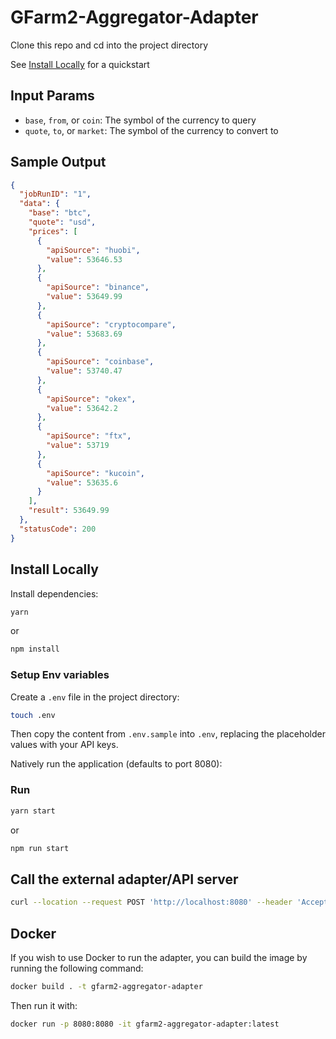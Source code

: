 # GFarm2-Aggregator-Adapter

Clone this repo and cd into the project directory

See [Install Locally](#install-locally) for a quickstart

## Input Params

- `base`, `from`, or `coin`: The symbol of the currency to query
- `quote`, `to`, or `market`: The symbol of the currency to convert to

## Sample Output

```json
{
  "jobRunID": "1",
  "data": {
    "base": "btc",
    "quote": "usd",
    "prices": [
      {
        "apiSource": "huobi",
        "value": 53646.53
      },
      {
        "apiSource": "binance",
        "value": 53649.99
      },
      {
        "apiSource": "cryptocompare",
        "value": 53683.69
      },
      {
        "apiSource": "coinbase",
        "value": 53740.47
      },
      {
        "apiSource": "okex",
        "value": 53642.2
      },
      {
        "apiSource": "ftx",
        "value": 53719
      },
      {
        "apiSource": "kucoin",
        "value": 53635.6
      }
    ],
    "result": 53649.99
  },
  "statusCode": 200
}
```

## Install Locally

Install dependencies:

```bash
yarn
```
or
```bash
npm install
```

### Setup Env variables

Create a `.env` file in the project directory:

```bash
touch .env
```

Then copy the content from `.env.sample` into `.env`, replacing the placeholder values with your API keys.

Natively run the application (defaults to port 8080):

### Run

```bash
yarn start
```
or
```bash
npm run start
```

## Call the external adapter/API server

```bash
curl --location --request POST 'http://localhost:8080' --header 'Accept: application/json' --header 'Content-Type: application/json' --data '{"data": {"base":"btc","quote":"usd"}}'
```

## Docker

If you wish to use Docker to run the adapter, you can build the image by running the following command:

```bash
docker build . -t gfarm2-aggregator-adapter
```

Then run it with:

```bash
docker run -p 8080:8080 -it gfarm2-aggregator-adapter:latest
```

